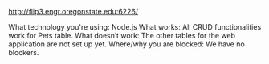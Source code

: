 http://flip3.engr.oregonstate.edu:6226/

What technology you're using: Node.js
What works: All CRUD functionalities work for Pets table. 
What doesn’t work: The other tables for the web application are not set up yet.
Where/why you are blocked: We have no blockers.
